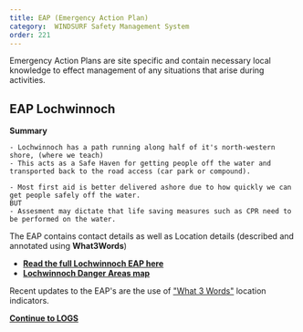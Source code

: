 ```yaml
---
title: EAP (Emergency Action Plan)
category:  WINDSURF Safety Management System
order: 221
---
```

Emergency Action Plans are site specific and contain necessary local knowledge to effect management of any situations that arise during activities.

## EAP Lochwinnoch
**Summary**
```
- Lochwinnoch has a path running along half of it's north-western shore, (where we teach)
- This acts as a Safe Haven for getting people off the water and transported back to the road access (car park or compound).

- Most first aid is better delivered ashore due to how quickly we can get people safely off the water.
BUT
- Assesment may dictate that life saving measures such as CPR need to be performed on the water.
```

The EAP contains contact details as well as Location details (described and annotated using **What3Words**)  

- **[Read the full Lochwinnoch EAP here](/clyde/Content/EAP.pdf)**
- **[Lochwinnoch Danger Areas map](/clyde/clyde_danger_areas_2021.pdf)**


Recent updates to the EAP's are the use of ["What 3 Words"](https://what3words.com) location indicators.

**[Continue to LOGS](/clyde/Content/222-WINDSURF_LOGS/)**